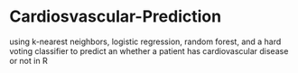 # Cardiosvascular-Prediction

using k-nearest neighbors, logistic regression, random forest, and a hard voting classifier to predict an 
whether a patient has cardiovascular disease or not in R
